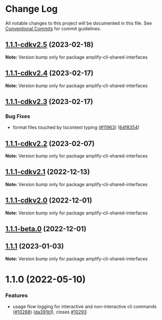 # Change Log

All notable changes to this project will be documented in this file.
See [Conventional Commits](https://conventionalcommits.org) for commit guidelines.

## [1.1.1-cdkv2.5](https://github.com/aws-amplify/amplify-cli/compare/amplify-cli-shared-interfaces@1.1.1-cdkv2.4...amplify-cli-shared-interfaces@1.1.1-cdkv2.5) (2023-02-18)

**Note:** Version bump only for package amplify-cli-shared-interfaces





## [1.1.1-cdkv2.4](https://github.com/aws-amplify/amplify-cli/compare/amplify-cli-shared-interfaces@1.1.1-cdkv2.3...amplify-cli-shared-interfaces@1.1.1-cdkv2.4) (2023-02-17)

**Note:** Version bump only for package amplify-cli-shared-interfaces





## [1.1.1-cdkv2.3](https://github.com/aws-amplify/amplify-cli/compare/amplify-cli-shared-interfaces@1.1.1-cdkv2.2...amplify-cli-shared-interfaces@1.1.1-cdkv2.3) (2023-02-17)


### Bug Fixes

* format files touched by tscontext typing ([#11963](https://github.com/aws-amplify/amplify-cli/issues/11963)) ([64f8354](https://github.com/aws-amplify/amplify-cli/commit/64f83540419f3b512544448baba98bbb3f623f7c))





## [1.1.1-cdkv2.2](https://github.com/aws-amplify/amplify-cli/compare/amplify-cli-shared-interfaces@1.1.1...amplify-cli-shared-interfaces@1.1.1-cdkv2.2) (2023-02-07)

**Note:** Version bump only for package amplify-cli-shared-interfaces





## [1.1.1-cdkv2.1](https://github.com/aws-amplify/amplify-cli/compare/amplify-cli-shared-interfaces@1.1.1-cdkv2.0...amplify-cli-shared-interfaces@1.1.1-cdkv2.1) (2022-12-13)

**Note:** Version bump only for package amplify-cli-shared-interfaces





## [1.1.1-cdkv2.0](https://github.com/aws-amplify/amplify-cli/compare/amplify-cli-shared-interfaces@1.1.0...amplify-cli-shared-interfaces@1.1.1-cdkv2.0) (2022-12-01)

**Note:** Version bump only for package amplify-cli-shared-interfaces





## [1.1.1-beta.0](https://github.com/aws-amplify/amplify-cli/compare/amplify-cli-shared-interfaces@1.1.0...amplify-cli-shared-interfaces@1.1.1-beta.0) (2022-12-01)
## [1.1.1](https://github.com/aws-amplify/amplify-cli/compare/amplify-cli-shared-interfaces@1.1.0...amplify-cli-shared-interfaces@1.1.1) (2023-01-03)

**Note:** Version bump only for package amplify-cli-shared-interfaces





# 1.1.0 (2022-05-10)


### Features

* usage flow logging for interactive and non-interactive cli commands ([#10288](https://github.com/aws-amplify/amplify-cli/issues/10288)) ([da391b1](https://github.com/aws-amplify/amplify-cli/commit/da391b146612d8914f72e558e5503d075456c820)), closes [#10293](https://github.com/aws-amplify/amplify-cli/issues/10293)
